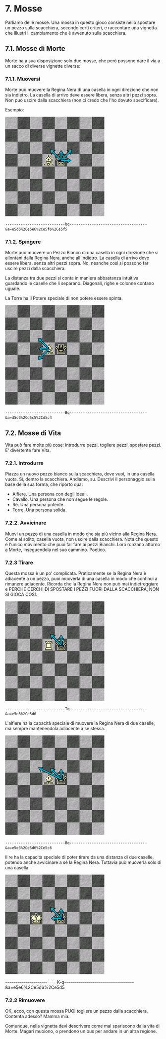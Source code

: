 # 7. Mosse

Parliamo delle mosse. Una mossa in questo gioco consiste nello spostare un pezzo sulla scacchiera, secondo certi criteri, e raccontare una vignetta che illustri il cambiamento che è avvenuto sulla scacchiera.

## 7.1. Mosse di Morte

Morte ha a sua disposizione solo due mosse, che però possono dare il via a un sacco di diverse vignette diverse:

### 7.1.1. Muoversi

Morte può muovere la Regina Nera di una casella in ogni direzione che non sia indietro. La casella di arrivo deve essere libera, senza altri pezzi sopra. Non può uscire dalla scacchiera (non ci credo che l'ho dovuto specificare).

Esempio:

![](img/7.1.1.png)

    ---------------------------bq-----------------------------------&a=e5d6%2Ce5e6%2Ce5f6%2Ce5f5

### 7.1.2. Spingere

Morte può muovere un Pezzo Bianco di una casella in ogni direzione che si allontani dalla Regina Nera, anche all'indietro. La casella di arrivo deve essere libera, senza altri pezzi sopra. No, neanche così si possono far uscire pezzi dalla scacchiera.

La distanza tra due pezzi si conta in maniera abbastanza intuitiva guardando le caselle che li separano. Diagonali, righe e colonne contano uguale.

La Torre ha il Potere speciale di non potere essere spinta.

![](img/7.1.2.png)

    ---------------------------Bq-----------------------------------&a=d5c6%2Cd5c5%2Cd5c4

## 7.2. Mosse di Vita

Vita può fare molte più cose: introdurre pezzi, togliere pezzi, spostare pezzi. E' divertente fare Vita.

### 7.2.1. Introdurre

Piazza un nuovo pezzo bianco sulla scacchiera, dove vuoi, in una casella vuota. Sì, dentro la scacchiera. Andiamo, su.
Descrivi il personaggio sulla base della sua forma, che riporto qua:

- Alfiere. Una persona con degli ideali. 
- Cavallo. Una persona che non segue le regole. 
- Re. Una persona potente. 
- Torre. Una persona solida. 

### 7.2.2. Avvicinare

Muovi un pezzo di una casella in modo che sia più vicino alla Regina Nera. Come al solito, casella vuota, non uscire dalla scacchiera.
Nota che questo è l'unico movimento che puoi far fare ai pezzi Bianchi. Loro ronzano attorno a Morte, inseguendola nel suo cammino. Poetico.

### 7.2.3 Tirare

Questa mossa è un po' complicata. Praticamente se la Regina Nera è adiacente a un pezzo, puoi muoverla di una casella in modo che continui a rimanere adiacente. Ricorda che la Regina Nera non può mai indietreggiare e PERCHÉ CERCHI DI SPOSTARE I PEZZI FUORI DALLA SCACCHIERA, NON SI GIOCA COSÌ.

![](img/7.2.3.png)

    ---------------------------Tq-----------------------------------&a=e5e6%2Ce5d6

L'alfiere ha la capacità speciale di muovere la Regina Nera di due caselle, ma sempre mantenendola adiacente a se stessa.

![](img/7.2.3b.png)

    ---------------------------Bq-----------------------------------&a=e5e6%2Ce5d6%2Ce5c6

Il re ha la capacità speciale di poter tirare da una distanza di due caselle, potendo anche avvicinare a sè la Regina Nera. Tuttavia può muoverla solo di una casella.

![](img/7.2.3c.png)

   --------------------------K-q-----------------------------------&a=e5e6%2Ce5d6%2Ce5d5


### 7.2.2 Rimuovere

OK, ecco, con questa mossa PUOI togliere un pezzo dalla scacchiera. Contenta adesso? Mamma mia.

Comunque, nella vignetta devi descrivere come mai spariscono dalla vita di Morte. Magari muoiono, o prendono un bus per andare in un altra regione.
